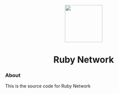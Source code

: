 <p align="center">
<img width="120px" src="![Ruby Network](https://user-images.githubusercontent.com/73721704/210157935-6aa8ec46-6fa4-4dd5-956f-6bfe351de42c.png)
)">
</p>

<h1 align="center">Ruby Network</h1>

### About

This is the source code for Ruby Network
